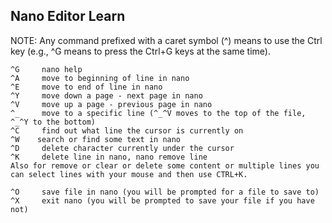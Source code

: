 ## Nano Editor Learn
NOTE: Any command prefixed with a caret symbol (^) means to use the Ctrl key (e.g., ^G means to press the Ctrl+G keys at the same time).

```
^G     nano help
^A     move to beginning of line in nano
^E     move to end of line in nano
^Y     move down a page - next page in nano
^V     move up a page - previous page in nano
^_     move to a specific line (^_^V moves to the top of the file, ^_^Y to the bottom)
^C     find out what line the cursor is currently on
^W    search or find some text in nano
^D     delete character currently under the cursor
^K     delete line in nano, nano remove line
Also for remove or clear or delete some content or multiple lines you can select lines with your mouse and then use CTRL+K.

^O     save file in nano (you will be prompted for a file to save to)
^X     exit nano (you will be prompted to save your file if you have not)
```
